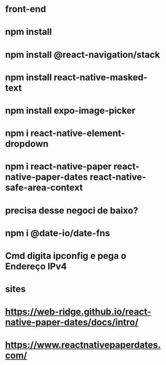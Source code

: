 # front-end
# npm install
# npm install @react-navigation/stack
# npm install react-native-masked-text
# npm install expo-image-picker
# npm i react-native-element-dropdown
# npm i react-native-paper react-native-paper-dates react-native-safe-area-context


# precisa desse negoci de baixo?
# npm i @date-io/date-fns




# Cmd digita ipconfig e pega o  Endereço IPv4
#  sites
#  https://web-ridge.github.io/react-native-paper-dates/docs/intro/
#  https://www.reactnativepaperdates.com/
        